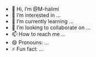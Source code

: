 - 👋 Hi, I’m @M-halimi
- 👀 I’m interested in ...
- 🌱 I’m currently learning ...
- 💞️ I’m looking to collaborate on ...
- 📫 How to reach me ...
- 😄 Pronouns: ...
- ⚡ Fun fact: ...

<!---
M-halimi/M-halimi is a ✨ special ✨ repository because its `README.md` (this file) appears on your GitHub profile.
You can click the Preview link to take a look at your changes.
--->
